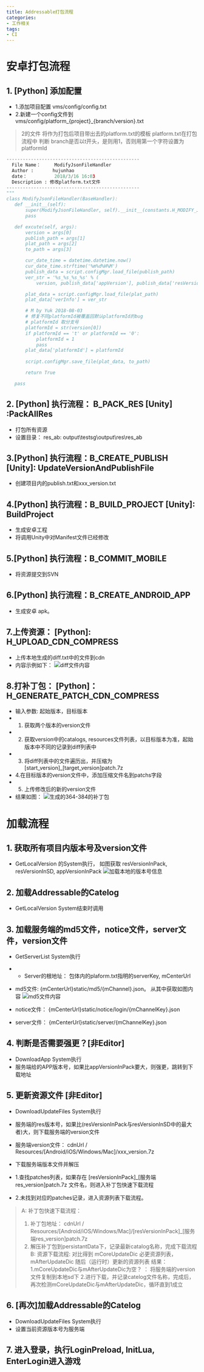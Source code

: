 ```yaml
---
title: Addressable打包流程
categories:
- 工作相关
tags: 
- CI
---
```

# 安卓打包流程

## 1. [Python]  添加配置
* 1.添加项目配置 vms/config/config.txt
* 2.新建一个config文件到 vms/config/platform_{project}_{branch/version}.txt
  
 >2的文件 将作为打包后项目带出去的platform.txt的模板
 > platform.txt在打包流程中 判断 branch是否以t开头，是则用1，否则用第一个字符设置为platformId
 

 ```python
 -------------------------------------------------
   File Name：     ModifyJsonFileHandler
   Author :       hujunhao
   date：          2018/3/16 16:03
   Description : 修改platform.txt文件
-------------------------------------------------
"""
class ModifyJsonFileHandler(BaseHandler):
    def __init__(self):
        super(ModifyJsonFileHandler, self).__init__(constants.H_MODIFY_JSON_FILE)
        pass

    def excute(self, args):
        version = args[0]
        publish_path = args[1]
        plat_path = args[2]
        to_path = args[3]

        cur_date_time = datetime.datetime.now()
        cur_date_time.strftime('%m%d%H%M')
        publish_data = script.configMgr.load_file(publish_path)
        ver_str = '%s_%s_%s_%s' % (
            version, publish_data['appVersion'], publish_data['resVersion'], cur_date_time.strftime('%m%d%H%M'))

        plat_data = script.configMgr.load_file(plat_path)
        plat_data['verInfo'] = ver_str

        # M by Yuk 2018-08-03
        # 修复不同platformId被覆盖回默认platformId的bug
        # platformId 取分支号
        platformId = str(version[0])
        if platformId == 't' or platformId == '0':
            platformId = 1
            pass
        plat_data['platformId'] = platformId
        
        script.configMgr.save_file(plat_data, to_path)

        return True

    pass

 ```


 ## 2. [Python]  执行流程： B_PACK_RES  [Unity] :PackAllRes 
 * 打包所有资源
 * 设置目录： res_ab: output\testsg\output\res\res_ab

## 3.[Python] 执行流程：B_CREATE_PUBLISH [Unity]: UpdateVersionAndPublishFile
* 创建项目内的publish.txt和xxx_version.txt
  
## 4.[Python] 执行流程：B_BUILD_PROJECT [Unity]: BuildProject
* 生成安卓工程
* 将调用Unity中对Manifest文件已经修改

## 5.[Python] 执行流程：B_COMMIT_MOBILE 
* 将资源提交到SVN

## 6.[Python] 执行流程：B_CREATE_ANDROID_APP 
* 生成安卓 apk。
 
## 7.上传资源： [Python]: H_UPLOAD_CDN_COMPRESS
 * 上传本地生成的diff.txt中的文件到cdn
 * 内容示例如下：
  ![diff文件内容](/img/1600238267260.png)
 
## 8.打补丁包： [Python]：H_GENERATE_PATCH_CDN_COMPRESS
 * 输入参数: 起始版本，目标版本
 * 1. 获取两个版本的version文件
 * 2. 获取version中的catalogs, resources文件列表，以目标版本为准，起始版本中不同的记录到diff列表中
 * 3. 将diff列表中的文件遍历出，并压缩为 [start_version]_[target_version]patch.7z
 * 4.在目标版本的version文件中，添加压缩文件名到patchs字段
 * 5. 上传修改后的新的version文件
 * 结果如图：
 ![生成的364-384的补丁包](/img/1600238404872.png)


# 加载流程
## 1. 获取所有项目内版本号及version文件
* GetLocalVersion 的System执行， 如图获取 resVersionInPack, resVersionInSD, appVersionInPack
 ![加载本地的版本号信息](/img/1600233059102.png)
 
 ## 2. 加载Addressable的Catelog
 * GetLocalVersion System结束时调用
 
## 3. 加载服务端的md5文件，notice文件，server文件，version文件
* GetServerList System执行
* * Server的根地址： 包体内的plaform.txt指明的serverKey, mCenterUrl
 
* md5文件: {mCenterUrl}static/md5/{mChannel}.json。 从其中获取如图内容
![md5文件内容](/img/1600236947016.png)
* notice文件： {mCenterUrl}static/notice/login/{mChannelKey}.json
* server文件： {mCenterUrl}static/server/{mChannelKey}.json
 
 
## 4. 判断是否需要强更？[非Editor]
 * DownloadApp System执行
 * 服务端给的APP版本号，如果比appVersionInPack要大，则强更，跳转到下载地址
  
  
## 5. 更新资源文件 [非Editor] 
* DownloadUpdateFiles System执行
* 服务端的res版本号，如果比(resVersionInPack与resVersionInSD中的最大者)大，则下载服务端的version文件

* 服务端version文件： cdnUrl / Resources/[Android/iOS/Windows/Mac]/xxx_version.7z
* 下载服务端版本文件并解压
* 1.查找patches列表，如果存在 [resVersionInPack]_[服务端res_version]patch.7z 文件名，则进入补丁包快速下载流程
* 2.未找到对应的patches记录，进入资源列表下载流程。
  
 >A: 补丁包快速下载流程：
 > 1. 补丁包地址： cdnUrl / Resources/[Android/iOS/Windows/Mac]/[resVersionInPack]\_[服务端res_version]patch.7z
 > 2. 解压补丁包到persistantData下，记录最新catalog名称，完成下载流程
 >B: 资源下载流程:
> 对比得到 mCoreUpdateDic 必更资源列表，mAfterUpdateDic 随后（运行时）更新的资源列表
> 结果： 
  1.mCoreUpdateDic与mAfterUpdateDic为空？ ： 将服务端的version文件复制到本地sd下
  2.进行下载，并记录catelog文件名称，完成后，再次检测mCoreUpdateDic与mAfterUpdateDic，循环直到1成立
  

## 6. [再次]加载Addressable的Catelog
 * DownloadUpdateFiles System执行
 * 设置当前资源版本号为服务端
 
## 7. 进入登录，执行LoginPreload, InitLua, EnterLogin进入游戏
